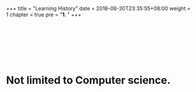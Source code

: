 +++
title = "Learning History"
date = 2018-08-30T23:35:55+08:00
weight = 1
chapter = true
pre = "<b>1. </b>"
+++

<br />
<br />
<br />
<br />
<br />
<br />


# Not limited to Computer science.